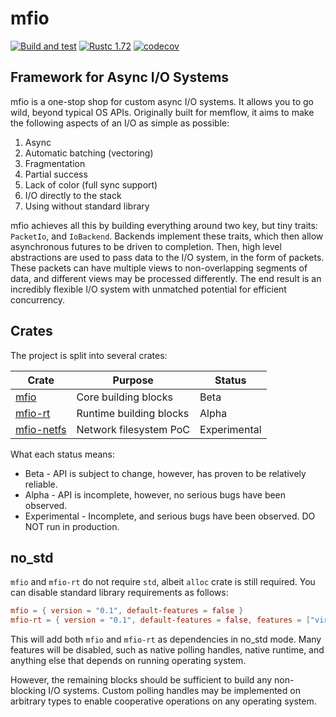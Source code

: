 # mfio

[![Build and test]][workflows] [![Rustc 1.72]][rust] [![codecov]][codecov-link]

[Build and test]: https://github.com/memflow/mfio/actions/workflows/build.yml/badge.svg
[workflows]: https://github.com/memflow/mfio/actions/workflows/build.yml
[MIT licensed]: https://img.shields.io/badge/license-MIT-blue.svg
[Rustc 1.72]: https://img.shields.io/badge/rustc-1.72+-lightgray.svg
[rust]: https://blog.rust-lang.org/2023/08/24/Rust-1.72.0.html
[codecov]: https://codecov.io/gh/memflow/mfio/branch/main/graph/badge.svg?token=IJ1K4QPAIM
[codecov-link]: https://codecov.io/gh/memflow/mfio

## Framework for Async I/O Systems

mfio is a one-stop shop for custom async I/O systems. It allows you to go wild, beyond typical OS
APIs. Originally built for memflow, it aims to make the following aspects of an I/O as simple as
possible:

1. Async
2. Automatic batching (vectoring)
3. Fragmentation
4. Partial success
5. Lack of color (full sync support)
6. I/O directly to the stack
7. Using without standard library

mfio achieves all this by building everything around two key, but tiny traits: `PacketIo`, and
`IoBackend`. Backends implement these traits, which then allow asynchronous futures to be driven to
completion. Then, high level abstractions are used to pass data to the I/O system, in the form of
packets. These packets can have multiple views to non-overlapping segments of data, and different
views may be processed differently. The end result is an incredibly flexible I/O system with
unmatched potential for efficient concurrency.

## Crates

The project is split into several crates:

| Crate                               | Purpose                 | Status       |
|-------------------------------------|-------------------------|--------------|
| [mfio](mfio/src/lib.rs)             | Core building blocks    | Beta         |
| [mfio-rt](mfio-rt/src/lib.rs)       | Runtime building blocks | Alpha        |
| [mfio-netfs](mfio-netfs/src/lib.rs) | Network filesystem PoC  | Experimental |

What each status means:

- Beta - API is subject to change, however, has proven to be relatively reliable.
- Alpha - API is incomplete, however, no serious bugs have been observed.
- Experimental - Incomplete, and serious bugs have been observed. DO NOT run in production.

## no_std

`mfio` and `mfio-rt` do not require `std`, albeit `alloc` crate is still required. You can disable
standard library requirements as follows:

```toml
mfio = { version = "0.1", default-features = false }
mfio-rt = { version = "0.1", default-features = false, features = ["virt"] }
```

This will add both `mfio` and `mfio-rt` as dependencies in no\_std mode. Many features will be
disabled, such as native polling handles, native runtime, and anything else that depends on running
operating system.

However, the remaining blocks should be sufficient to build any non-blocking I/O systems. Custom
polling handles may be implemented on arbitrary types to enable cooperative operations on any
operating system.
